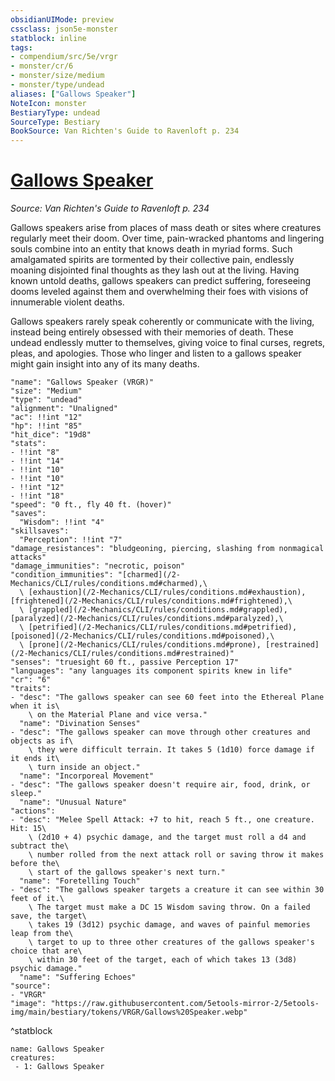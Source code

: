 ```yaml
---
obsidianUIMode: preview
cssclass: json5e-monster
statblock: inline
tags:
- compendium/src/5e/vrgr
- monster/cr/6
- monster/size/medium
- monster/type/undead
aliases: ["Gallows Speaker"]
NoteIcon: monster
BestiaryType: undead
SourceType: Bestiary
BookSource: Van Richten's Guide to Ravenloft p. 234
---
```

# [Gallows Speaker](2-Mechanics/CLI/bestiary/undead/gallows-speaker-vrgr.md)
*Source: Van Richten's Guide to Ravenloft p. 234*  

Gallows speakers arise from places of mass death or sites where creatures regularly meet their doom. Over time, pain-wracked phantoms and lingering souls combine into an entity that knows death in myriad forms. Such amalgamated spirits are tormented by their collective pain, endlessly moaning disjointed final thoughts as they lash out at the living. Having known untold deaths, gallows speakers can predict suffering, foreseeing dooms leveled against them and overwhelming their foes with visions of innumerable violent deaths.

Gallows speakers rarely speak coherently or communicate with the living, instead being entirely obsessed with their memories of death. These undead endlessly mutter to themselves, giving voice to final curses, regrets, pleas, and apologies. Those who linger and listen to a gallows speaker might gain insight into any of its many deaths.

```statblock
"name": "Gallows Speaker (VRGR)"
"size": "Medium"
"type": "undead"
"alignment": "Unaligned"
"ac": !!int "12"
"hp": !!int "85"
"hit_dice": "19d8"
"stats":
- !!int "8"
- !!int "14"
- !!int "10"
- !!int "10"
- !!int "12"
- !!int "18"
"speed": "0 ft., fly 40 ft. (hover)"
"saves":
  "Wisdom": !!int "4"
"skillsaves":
  "Perception": !!int "7"
"damage_resistances": "bludgeoning, piercing, slashing from nonmagical attacks"
"damage_immunities": "necrotic, poison"
"condition_immunities": "[charmed](/2-Mechanics/CLI/rules/conditions.md#charmed),\
  \ [exhaustion](/2-Mechanics/CLI/rules/conditions.md#exhaustion), [frightened](/2-Mechanics/CLI/rules/conditions.md#frightened),\
  \ [grappled](/2-Mechanics/CLI/rules/conditions.md#grappled), [paralyzed](/2-Mechanics/CLI/rules/conditions.md#paralyzed),\
  \ [petrified](/2-Mechanics/CLI/rules/conditions.md#petrified), [poisoned](/2-Mechanics/CLI/rules/conditions.md#poisoned),\
  \ [prone](/2-Mechanics/CLI/rules/conditions.md#prone), [restrained](/2-Mechanics/CLI/rules/conditions.md#restrained)"
"senses": "truesight 60 ft., passive Perception 17"
"languages": "any languages its component spirits knew in life"
"cr": "6"
"traits":
- "desc": "The gallows speaker can see 60 feet into the Ethereal Plane when it is\
    \ on the Material Plane and vice versa."
  "name": "Divination Senses"
- "desc": "The gallows speaker can move through other creatures and objects as if\
    \ they were difficult terrain. It takes 5 (1d10) force damage if it ends it\
    \ turn inside an object."
  "name": "Incorporeal Movement"
- "desc": "The gallows speaker doesn't require air, food, drink, or sleep."
  "name": "Unusual Nature"
"actions":
- "desc": "Melee Spell Attack: +7 to hit, reach 5 ft., one creature. Hit: 15\
    \ (2d10 + 4) psychic damage, and the target must roll a d4 and subtract the\
    \ number rolled from the next attack roll or saving throw it makes before the\
    \ start of the gallows speaker's next turn."
  "name": "Foretelling Touch"
- "desc": "The gallows speaker targets a creature it can see within 30 feet of it.\
    \ The target must make a DC 15 Wisdom saving throw. On a failed save, the target\
    \ takes 19 (3d12) psychic damage, and waves of painful memories leap from the\
    \ target to up to three other creatures of the gallows speaker's choice that are\
    \ within 30 feet of the target, each of which takes 13 (3d8) psychic damage."
  "name": "Suffering Echoes"
"source":
- "VRGR"
"image": "https://raw.githubusercontent.com/5etools-mirror-2/5etools-img/main/bestiary/tokens/VRGR/Gallows%20Speaker.webp"
```
^statblock

```encounter-table
name: Gallows Speaker
creatures:
 - 1: Gallows Speaker
```